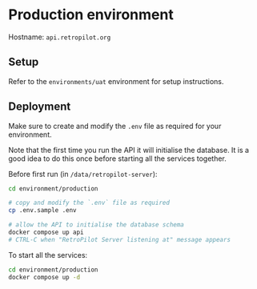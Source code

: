 # Production environment

Hostname: `api.retropilot.org`

## Setup

Refer to the `environments/uat` environment for setup instructions.

## Deployment

Make sure to create and modify the `.env` file as required for your environment.

Note that the first time you run the API it will initialise the database. It is a good idea to do this once before
starting all the services together.

Before first run (in `/data/retropilot-server`):
```sh
cd environment/production

# copy and modify the `.env` file as required
cp .env.sample .env

# allow the API to initialise the database schema
docker compose up api
# CTRL-C when "RetroPilot Server listening at" message appears
```

To start all the services:
```sh
cd environment/production
docker compose up -d
```
